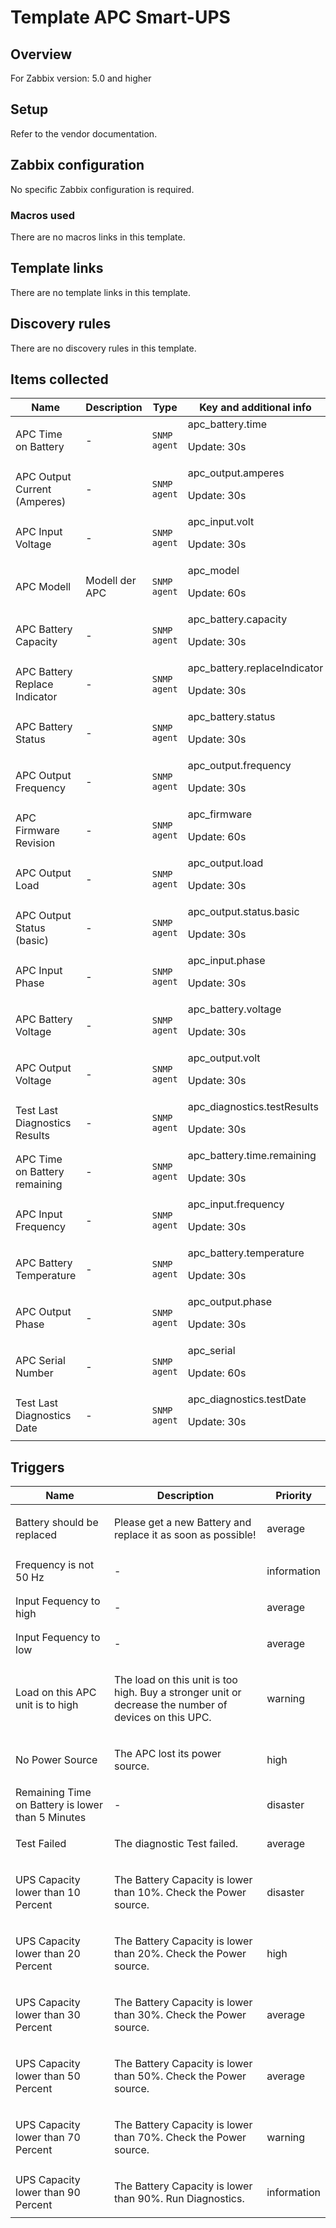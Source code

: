# Template APC Smart-UPS

## Overview

For Zabbix version: 5.0 and higher

## Setup

Refer to the vendor documentation.

## Zabbix configuration

No specific Zabbix configuration is required.

### Macros used

There are no macros links in this template.

## Template links

There are no template links in this template.

## Discovery rules

There are no discovery rules in this template.

## Items collected

|Name|Description|Type|Key and additional info|
|----|-----------|----|----|
|APC Time on Battery|<p>-</p>|`SNMP agent`|apc_battery.time<p>Update: 30s</p>|
|APC Output Current (Amperes)|<p>-</p>|`SNMP agent`|apc_output.amperes<p>Update: 30s</p>|
|APC Input Voltage|<p>-</p>|`SNMP agent`|apc_input.volt<p>Update: 30s</p>|
|APC Modell|<p>Modell der APC</p>|`SNMP agent`|apc_model<p>Update: 60s</p>|
|APC Battery Capacity|<p>-</p>|`SNMP agent`|apc_battery.capacity<p>Update: 30s</p>|
|APC Battery Replace Indicator|<p>-</p>|`SNMP agent`|apc_battery.replaceIndicator<p>Update: 30s</p>|
|APC Battery Status|<p>-</p>|`SNMP agent`|apc_battery.status<p>Update: 30s</p>|
|APC Output Frequency|<p>-</p>|`SNMP agent`|apc_output.frequency<p>Update: 30s</p>|
|APC Firmware Revision|<p>-</p>|`SNMP agent`|apc_firmware<p>Update: 60s</p>|
|APC Output Load|<p>-</p>|`SNMP agent`|apc_output.load<p>Update: 30s</p>|
|APC Output Status (basic)|<p>-</p>|`SNMP agent`|apc_output.status.basic<p>Update: 30s</p>|
|APC Input Phase|<p>-</p>|`SNMP agent`|apc_input.phase<p>Update: 30s</p>|
|APC Battery Voltage|<p>-</p>|`SNMP agent`|apc_battery.voltage<p>Update: 30s</p>|
|APC Output Voltage|<p>-</p>|`SNMP agent`|apc_output.volt<p>Update: 30s</p>|
|Test Last Diagnostics Results|<p>-</p>|`SNMP agent`|apc_diagnostics.testResults<p>Update: 30s</p>|
|APC Time on Battery remaining|<p>-</p>|`SNMP agent`|apc_battery.time.remaining<p>Update: 30s</p>|
|APC Input Frequency|<p>-</p>|`SNMP agent`|apc_input.frequency<p>Update: 30s</p>|
|APC Battery Temperature|<p>-</p>|`SNMP agent`|apc_battery.temperature<p>Update: 30s</p>|
|APC Output Phase|<p>-</p>|`SNMP agent`|apc_output.phase<p>Update: 30s</p>|
|APC Serial Number|<p>-</p>|`SNMP agent`|apc_serial<p>Update: 60s</p>|
|Test Last Diagnostics Date|<p>-</p>|`SNMP agent`|apc_diagnostics.testDate<p>Update: 30s</p>|
## Triggers

|Name|Description|Priority|
|----|-----------|----|
|Battery should be replaced|<p>Please get a new Battery and replace it as soon as possible!</p>|average|
|Frequency is not 50 Hz|<p>-</p>|information|
|Input Fequency to high|<p>-</p>|average|
|Input Fequency to low|<p>-</p>|average|
|Load on this APC unit is to high|<p>The load on this unit is too high. Buy a stronger unit or decrease the number of devices on this UPC.</p>|warning|
|No Power Source|<p>The APC lost its power source.</p>|high|
|Remaining Time on Battery is lower than 5 Minutes|<p>-</p>|disaster|
|Test Failed|<p>The diagnostic Test failed.</p>|average|
|UPS Capacity lower than 10 Percent|<p>The Battery Capacity is lower than 10%. Check the Power source.</p>|disaster|
|UPS Capacity lower than 20 Percent|<p>The Battery Capacity is lower than 20%. Check the Power source.</p>|high|
|UPS Capacity lower than 30 Percent|<p>The Battery Capacity is lower than 30%. Check the Power source.</p>|average|
|UPS Capacity lower than 50 Percent|<p>The Battery Capacity is lower than 50%. Check the Power source.</p>|average|
|UPS Capacity lower than 70 Percent|<p>The Battery Capacity is lower than 70%. Check the Power source.</p>|warning|
|UPS Capacity lower than 90 Percent|<p>The Battery Capacity is lower than 90%. Run Diagnostics.</p>|information|
